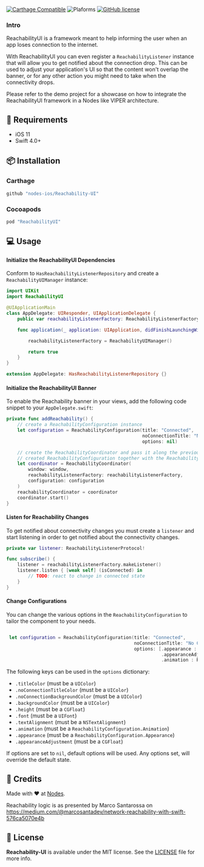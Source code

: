 [![Carthage Compatible](https://img.shields.io/badge/carthage-compatible-4BC51D.svg?style=flat)](https://github.com/Carthage/Carthage)
![Plaforms](https://img.shields.io/badge/platforms-iOS%20-lightgrey.svg)
[![GitHub license](https://img.shields.io/badge/license-MIT-blue.svg)](https://github.com/nodes-ios/Reachability-UI/blob/master/LICENSE)
### Intro

ReachabilityUI is a framework meant to help informing the user when an app loses connection  to the internet.

With ReachabilityUI you can even register a `ReachabilityListener` instance that will allow you to get notified about the connection drop. This can be used to adjust your application's UI so that the content won't overlap the banner, or for any other action you might need to take when the connectivity drops.

Please refer to the demo project for a showcase on how to integrate the ReachabilityUI framework in a Nodes like VIPER architecture.


## 📝 Requirements

- iOS 11
- Swift 4.0+

## 📦 Installation

### Carthage
~~~bash
github "nodes-ios/Reachability-UI"
~~~

### Cocoapods
~~~bash
pod "ReachabilityUI"
~~~

## 💻 Usage

#### Initialize the ReachabilityUI Dependencies

Conform to `HasReachabilityListenerRepository` and create a `ReachabilityUIManager` instance:

```swift
import UIKit
import ReachabilityUI

@UIApplicationMain
class AppDelegate: UIResponder, UIApplicationDelegate {
    public var reachabilityListenerFactory: ReachabilityListenerFactoryProtocol!

    func application(_ application: UIApplication, didFinishLaunchingWithOptions launchOptions: [UIApplication.LaunchOptionsKey: Any]?) -> Bool {

        reachabilityListenerFactory = ReachabilityUIManager()

        return true
    }
}

extension AppDelegate: HasReachabilityListenerRepository {}
```

#### Initialize the ReachabilityUI Banner

To enable the Reachability banner in your views, add the following code snippet to your `AppDelegate.swift`:

```swift
private func addReachability() {
    // create a ReachabilityConfiguration instance  
    let configuration = ReachabilityConfiguration(title: "Connected",
                                                  noConnectionTitle: "No Connection",
                                                  options: nil)

    // create the ReachabilityCoordinator and pass it along the previously
    // created ReachabilityConfiguration together with the ReachabilityListenerFactoryProtocol
    let coordinator = ReachabilityCoordinator(
        window: window,
        reachabilityListenerFactory: reachabilityListenerFactory,
        configuration: configuration
    )
    reachabilityCoordinator = coordinator
    coordinator.start()
}
```

#### Listen for Reachability Changes
To get notified about connectivity changes you must create a `listener` and start listening in order to get notified about the connectivity changes.

```swift
private var listener: ReachabilityListenerProtocol!

func subscribe() {
    listener = reachabilityListenerFactory.makeListener()
    listener.listen { [weak self] (isConnected) in
        // TODO: react to change in connected state
    }
}

```

#### Change Configurations
You can change the various options in the `ReachabilityConfiguration` to tailor the component to your needs.
```swift

 let configuration = ReachabilityConfiguration(title: "Connected",
                                               noConnectionTitle: "No Connection",
                                               options: [.appearance : ReachabilityConfiguration.Appearance.bottom,
                                                         .appearanceAdjustment : CGFloat(-100),
                                                         .animation : ReachabilityConfiguration.Animation.slideAndFadeInOutFromBottom])

```

The following keys can be used in the `options` dictionary:
* `.titleColor` (must be a `UIColor`)
* `.noConnectionTitleColor` (must be a `UIColor`)
* `.noConnectionBackgroundColor` (must be a `UIColor`)
* `.backgroundColor` (must be a `UIColor`)
* `.height` (must be a `CGFloat`)
* `.font` (must be a `UIFont`)
* `.textAlignment` (must be a `NSTextAlignment`)
* `.animation` (must be a `ReachabilityConfiguration.Animation`)
* `.appearance` (must be a `ReachabilityConfiguration.Appearance`)
* `.appearanceAdjustment` (must be a `CGFloat`)

If options are set to `nil`, default options will be used. Any options set, will override the default state.

## 👥 Credits
Made with ❤️ at [Nodes](http://nodesagency.com).

Reachability logic is as presented by Marco Santarossa on https://medium.com/@marcosantadev/network-reachability-with-swift-576ca5070e4b

## 📄 License
**Reachability-UI** is available under the MIT license. See the [LICENSE](https://github.com/nodes-ios/Reachability-UI/blob/master/LICENSE) file for more info.
